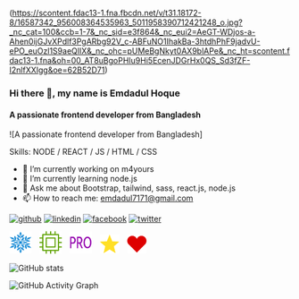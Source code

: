 (https://scontent.fdac13-1.fna.fbcdn.net/v/t31.18172-8/16587342_956008364535963_5011958390712421248_o.jpg?_nc_cat=100&ccb=1-7&_nc_sid=e3f864&_nc_eui2=AeGT-WDjos-a-Ahen0ijGJvXPdlf3PgARbg92V_c-ABFuNO1IhakBa-3htdhPhF9jadvU-ePO_euOzl1S9aeQIlX&_nc_ohc=pUMeBgNkyt0AX9blAPe&_nc_ht=scontent.fdac13-1.fna&oh=00_AT8uBgoPHIu9Hi5EcenJDGrHx0QS_Sd3fZF-I2nlfXXIgg&oe=62B52D71)

### Hi there 👋, my name is Emdadul Hoque
#### A passionate frontend developer from Bangladesh
![A passionate frontend developer from Bangladesh]

Skills:  NODE / REACT / JS / HTML / CSS

- 🔭 I’m currently working on m4yours 
- 🌱 I’m currently learning node.js 
- 💬 Ask me about Bootstrap, tailwind, sass, react.js, node.js 
- 📫 How to reach me: emdadul7171@gmail.com 


[<img src='https://cdn.jsdelivr.net/npm/simple-icons@3.0.1/icons/github.svg' alt='github' height='40'>](https://github.com/Emdadul71)  [<img src='https://cdn.jsdelivr.net/npm/simple-icons@3.0.1/icons/linkedin.svg' alt='linkedin' height='40'>](https://www.linkedin.com/in/emdadul-hoque-2b2b24121//)  [<img src='https://cdn.jsdelivr.net/npm/simple-icons@3.0.1/icons/facebook.svg' alt='facebook' height='40'>](https://www.facebook.com/tanim.imtiaz/)  [<img src='https://cdn.jsdelivr.net/npm/simple-icons@3.0.1/icons/twitter.svg' alt='twitter' height='40'>](https://twitter.com/tanim_imtiaz)  

<a href='https://archiveprogram.github.com/'><img src='https://raw.githubusercontent.com/acervenky/animated-github-badges/master/assets/acbadge.gif' width='40' height='40'></a> <a href='https://docs.github.com/en/developers'><img src='https://raw.githubusercontent.com/acervenky/animated-github-badges/master/assets/devbadge.gif' width='40' height='40'></a> <a href='https://github.com/pricing'><img src='https://raw.githubusercontent.com/acervenky/animated-github-badges/master/assets/pro.gif' width='40' height='40'></a> <a href='https://stars.github.com/'><img src='https://raw.githubusercontent.com/acervenky/animated-github-badges/master/assets/starbadge.gif' width='35' height='35'></a> <a href='https://docs.github.com/en/github/supporting-the-open-source-community-with-github-sponsors'><img src='https://raw.githubusercontent.com/acervenky/animated-github-badges/master/assets/sponsorbadge.gif' width='35' height='35'></a> 

![GitHub stats](https://github-readme-stats.vercel.app/api?username=Emdadul71&show_icons=true)  

![GitHub Activity Graph](https://activity-graph.herokuapp.com/graph?username=Emdadul71)  




